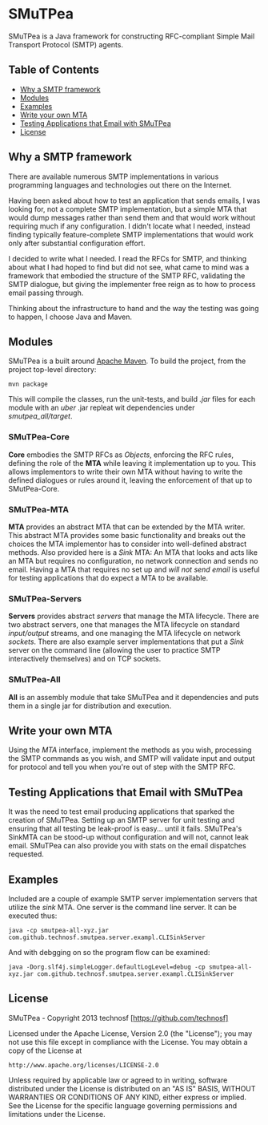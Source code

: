 # SMuTPea #

SMuTPea is a Java framework for constructing RFC-compliant Simple Mail Transport Protocol (SMTP) agents.

## Table of Contents ##

- [Why a SMTP framework](#why-a-smtp-framework)
- [Modules](#modules)
- [Examples](#examples)
- [Write your own MTA](#write-your-own-mta)
- [Testing Applications that Email with SMuTPea](#testing-applications-that-email-with-smutpea)
- [License](#license)


## Why a SMTP framework ##

There are available numerous SMTP implementations in various programming languages and technologies out there on the Internet. 

Having been asked about how to test an application that sends emails, I was looking for, not a complete SMTP implementation, but a simple MTA that would dump messages rather than send them and that would work without requiring much if any configuration. I didn't locate what I needed, instead finding typically feature-complete SMTP implementations that would work only after substantial configuration effort.

I decided to write what I needed. I read the RFCs for SMTP, and thinking about what I had hoped to find but did not see, what came to mind was a framework that embodied the structure of the SMTP RFC, validating the SMTP dialogue, but giving the implementer free reign as to how to process email passing through.

Thinking about the infrastructure to hand and the way the testing was going to happen, I choose Java and Maven. 


## Modules ##

SMuTPea is a built around [Apache Maven](https://maven.apache.org/). 
To build the project, from the project top-level directory:
```
mvn package
```
This will compile the classes, run the unit-tests, and build _.jar_ files for each module with an _uber_ .jar repleat wit dependencies under _smutpea_all/target_.

### SMuTPea-Core ###
**Core** embodies the SMTP RFCs as _Objects_, enforcing the RFC rules, defining the role of the **MTA** while leaving it implementation up to you.
This allows implementors to write their own MTA without having to write the defined dialogues or rules around it, leaving the enforcement of that up to SMutPea-Core.

### SMuTPea-MTA ###
**MTA** provides an abstract MTA that can be extended by the MTA writer. This abstract MTA provides some basic functionality and breaks out the choices the MTA implementor has to consider into well-defined abstract methods.
Also provided here is a _Sink_ MTA: An MTA that looks and acts like an MTA but requires no configuration, no network connection and sends no email. 
Having a MTA that requires no set up and _will not send email_ is useful for testing applications that do expect a MTA to be available.

### SMuTPea-Servers ###
**Servers** provides abstract _servers_ that manage the MTA lifecycle. There are two abstract servers, one that manages the MTA lifecycle on standard _input/output_ streams, and one managing the MTA lifecycle on network _sockets_.
There are also example server implementations that put a _Sink_ server on the command line (allowing the user to practice SMTP interactively themselves) and on TCP sockets.

### SMuTPea-All ###
**All** is an assembly module that take SMuTPea and it dependencies and puts them in a single jar for distribution and execution.


## Write your own MTA ##

Using the *MTA* interface, implement the methods as you wish, processing the SMTP commands as you wish, and SMTP will validate input and output for protocol and tell you when you're out of step with the SMTP RFC.


## Testing Applications that Email with SMuTPea ##

It was the need to test email producing applications that sparked the creation of SMuTPea. Setting up an SMTP server for unit testing and ensuring that all testing be leak-proof is easy... until it fails. SMuTPea's SinkMTA can be stood-up without configuration and will not, cannot leak email. SMuTPea can also provide you with stats on the email dispatches requested.


## Examples ##

Included are a couple of example SMTP server implementation servers that utilize the _sink_ MTA. One server is the command line server. It can be executed thus:
```
java -cp smutpea-all-xyz.jar com.github.technosf.smutpea.server.exampl.CLISinkServer
```

And with debgging on so the program flow can be examined:
```
java -Dorg.slf4j.simpleLogger.defaultLogLevel=debug -cp smutpea-all-xyz.jar com.github.technosf.smutpea.server.exampl.CLISinkServer
```


## License ##

SMuTPea - Copyright 2013 technosf [https://github.com/technosf]

Licensed under the Apache License, Version 2.0 (the "License");
you may not use this file except in compliance with the License.
You may obtain a copy of the License at

	http://www.apache.org/licenses/LICENSE-2.0

Unless required by applicable law or agreed to in writing, software
distributed under the License is distributed on an "AS IS" BASIS,
WITHOUT WARRANTIES OR CONDITIONS OF ANY KIND, either express or implied.
See the License for the specific language governing permissions and
limitations under the License.